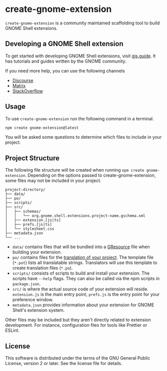 # create-gnome-extension

`create-gnome-extension` is a community maintained scaffolding tool to build GNOME Shell extensions.

## Developing a GNOME Shell extension

To get started with developing GNOME Shell extensions, visit [gjs.guide](https://gjs.guide/extensions/). It has tutorials and guides written by the GNOME community.

If you need more help, you can use the following channels

-   [Discourse](https://discourse.gnome.org/tag/extensions)
-   [Matrix](https://matrix.to/#/#extensions:gnome.org)
-   [StackOverflow](https://stackoverflow.com/questions/tagged/gnome-shell-extensions+gjs)

## Usage

To use `create-gnome-extension` run the following command in a terminal.

```sh
npm create gnome-extension@latest
```

You will be asked some questions to determine which files to include in your project.

## Project Structure

The following file structure will be created when running `npm create gnome-extension`. Depending on the options passed to create-gnome-extension, some files may not be included in your project.

```
project-directory/
├── data/
├── po/
├── scripts/
├── src/
│   ├── schemas/
│   │   └── org.gnome.shell.extensions.project-name.gschema.xml
│   ├── extension.[js|ts]
│   ├── prefs.[js|ts]
│   └── stylesheet.css
├── metadata.json
└── ...
```

-   `data/` contains files that will be bundled into a [GResource](https://docs.gtk.org/gio/struct.Resource.html) file when building your extension.
-   `po/` contains files for the [translation of your project](https://gjs.guide/extensions/development/translations.html). The template file (`*.pot`) lists all translatable strings. Translators will use this template to create translation files (`*.po`).
-   `scripts/` consists of scripts to build and install your extension. The scripts have `--help` flags. They can also be called via the npm scripts in `package.json`.
-   `src/` is where the actual source code of your extension will reside. `extension.js` is the main entry point, `prefs.js` is the entry point for your preference window.
-   `metadata.json` provides information about your extension for GNOME Shell's extension system.

Other files may be included but they aren't directly related to extension development. For instance, configuration files for tools like Prettier or ESLint.

## License

This software is distributed under the terms of the GNU General Public License, version 2 or later. See the license file for details.

